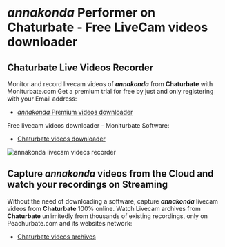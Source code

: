 # _annakonda_ Performer on Chaturbate - Free LiveCam videos downloader

## Chaturbate Live Videos Recorder

Monitor and record livecam videos of **_annakonda_** from **Chaturbate** with Moniturbate.com
Get a premium trial for free by just and only registering with your Email address:
* [_annakonda_ Premium videos downloader](https://moniturbate.com/request-demo-licence-key.html)

Free livecam videos downloader - Moniturbate Software:
* [Chaturbate videos downloader](https://moniturbate.com/moniturbate-download-software.html)

![_annakonda_ livecam videos recorder](https://peachurnet.com/templates/moniturbate-software.png)


## Capture _annakonda_ videos from the Cloud and watch your recordings on Streaming

Without the need of downloading a software, capture **_annakonda_** livecam videos from **Chaturbate** 100% online.
Watch Livecam archives from **Chaturbate** unlimitedly from thousands of existing recordings, only on Peachurbate.com and its websites network:
* [Chaturbate videos archives](https://peachurnet.com/)